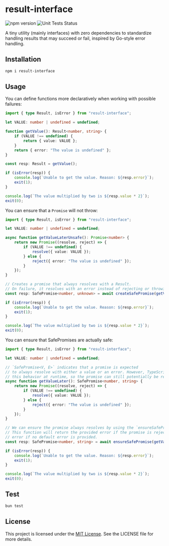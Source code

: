 # result-interface

![npm version](https://img.shields.io/npm/v/result-interface)
![Unit Tests Status](https://img.shields.io/github/actions/workflow/status/constraintAutomaton/result-interface-ts/ci.yml?label=unit+test
)

A tiny utility (mainly interfaces) with zero dependencies to standardize handling results that may succeed or fail, inspired by Go-style error handling.

## Installation

```bash
npm i result-interface
```

## Usage

You can define functions more declaratively when working with possible failures:

```ts
import { type Result, isError } from "result-interface";

let VALUE: number | undefined = undefined;

function getValue(): Result<number, string> {
    if (VALUE !== undefined) {
        return { value: VALUE };
    }
    return { error: "The value is undefined" };
}

const resp: Result = getValue();

if (isError(resp)) {
    console.log(`Unable to get the value. Reason: ${resp.error}`);
    exit(1);
}

console.log(`The value multiplied by two is ${resp.value * 2}`);
exit(0);
```

You can ensure that a `Promise` will not throw:

```ts
import { type Result, isError } from "result-interface";

let VALUE: number | undefined = undefined;

async function getValueLaterUnsafe(): Promise<number> {
    return new Promise((resolve, reject) => {
        if (VALUE !== undefined) {
            resolve({ value: VALUE });
        } else {
            reject({ error: "The value is undefined" });
        }
    });
}

// Creates a promise that always resolves with a Result. 
// On failure, it resolves with an error instead of rejecting or throwing.
const resp: SafePromise<number, unknown> = await createSafePromise(getValueLaterUnsafe());

if (isError(resp)) {
    console.log(`Unable to get the value. Reason: ${resp.error}`);
    exit(1);
}

console.log(`The value multiplied by two is ${resp.value * 2}`);
exit(0);
```

You can ensure that SafePromises are actually safe:

```ts
import { type Result, isError } from "result-interface";

let VALUE: number | undefined = undefined;

// `SafePromise<V, E>` indicates that a promise is expected 
// to always resolve with either a value or an error. However, TypeScript cannot guarantee 
// this behavior at runtime, so the promise can still potentially be rejected.
async function getValueLater(): SafePromise<number, string> {
    return new Promise((resolve, reject) => {
        if (VALUE !== undefined) {
            resolve({ value: VALUE });
        } else {
            reject({ error: "The value is undefined" });
        }
    });
}

// We can ensure the promise always resolves by using the `ensureSafePromise` function. 
// This function will return the provided error if the promise is rejected, or an `unknown` 
// error if no default error is provided.
const resp: SafePromise<number, string> = await ensureSafePromise(getValueLater(), "default error if the safe promise was unsafe");

if (isError(resp)) {
    console.log(`Unable to get the value. Reason: ${resp.error}`);
    exit(1);
}

console.log(`The value multiplied by two is ${resp.value * 2}`);
exit(0);
```

## Test

```bash
bun test
```
## License

This project is licensed under the [MIT License](./LICENSE). See the LICENSE file for more details.
